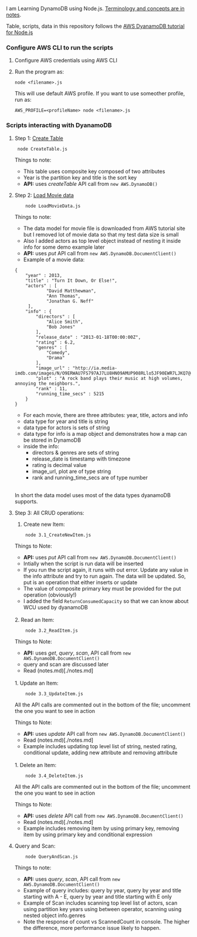 I am Learning DynamoDB using Node.js. [Terminology and concepts are in notes](./notes.md).

Table, scripts, data in this repository follows the [AWS DyanamoDB tutorial for Node.js](https://docs.aws.amazon.com/amazondynamodb/latest/developerguide/GettingStarted.NodeJs.html)

### Configure AWS CLI to run the scripts

1. Configure AWS credentials using AWS CLI

2. Run the program as:

   `node <filename>.js`

   This will use default AWS profile. If you want to use someother profile, run as:

   `AWS_PROFILE=<profileName> node <filename>.js`

### Scripts interacting with DyanamoDB

1. Step 1: [Create Table](./CreateTable.js)

   ```
    node CreateTable.js
   ```

   Things to note:

   - This table uses composite key composed of two attributes
   - Year is the partition key and title is the sort key
   - **API:** uses _createTable_ API call from `new AWS.DynamoDB()`

2. Step 2: [Load Movie data](./LoadMovieData.js)

   ```
       node LoadMovieData.js
   ```

   Things to note:

   - The data model for movie file is downloaded from AWS tutorial site but I removed lot of movie data so that my test data size is small
   - Also I added actors as top level object instead of nesting it inside info for some demo example later
   - **API:** uses _put_ API call from `new AWS.DynamoDB.DocumentClient()`
   - Example of a movie data:

   ```
   {
       "year" : 2013,
       "title" : "Turn It Down, Or Else!",
       "actors" : [
               "David Matthewman",
               "Ann Thomas",
               "Jonathan G. Neff"
        ],
       "info" : {
           "directors" : [
               "Alice Smith",
               "Bob Jones"
           ],
           "release_date" : "2013-01-18T00:00:00Z",
           "rating" : 6.2,
           "genres" : [
               "Comedy",
               "Drama"
           ],
           "image_url" : "http://ia.media-imdb.com/images/N/O9ERWAU7FS797AJ7LU8HN09AMUP908RLlo5JF90EWR7LJKQ7@@._V1_SX400_.jpg",
           "plot" : "A rock band plays their music at high volumes, annoying the neighbors.",
           "rank" : 11,
           "running_time_secs" : 5215
       }
   }
   ```

   - For each movie, there are three attributes: year, title, actors and info
   - data type for year and title is string
   - data type for actors is sets of string
   - data type for info is a map object and demonstrates how a map can be stored in DynamoDB
   - inside the info:
     - directors & genres are sets of string
     - release_date is timestamp with timezone
     - rating is decimal value
     - image_url, plot are of type string
     - rank and running_time_secs are of type number
       <br/> <br/>

   In short the data model uses most of the data types dyanamoDB supports.

3. Step 3: All CRUD operations:

   1. Create new Item:

   ```
       node 3.1_CreateNewItem.js
   ```

   Things to Note:

   - **API:** uses _put_ API call from `new AWS.DynamoDB.DocumentClient()`
   - Intially when the script is run data will be inserted
   - If you run the script again, it runs with out error. Update any value in the info attribute and try to run again. The data will be updated. So, put is an operation that either inserts or update
   - The value of composite primary key must be provided for the put operation (obviously!)
   - I added the field `ReturnConsumedCapacity` so that we can know about WCU used by dyanamoDB

    <br/>
   2. Read an Item:

   ```
       node 3.2_ReadItem.js
   ```

   Things to Note:

   - **API:** uses _get_, _query_, _scan_, API call from `new AWS.DynamoDB.DocumentClient()`
   - query and scan are discussed later
   - Read (notes.md)[./notes.md]

    <br/>
   1. Update an Item:

   ```
       node 3.3_UpdateItem.js
   ```

   All the API calls are commented out in the bottom of the file; uncomment the one you want to see in action

   Things to Note:

   - **API:** uses _update_ API call from `new AWS.DynamoDB.DocumentClient()`
   - Read (notes.md)[./notes.md]
   - Example includes updating top level list of string, nested rating, conditional update, adding new attribute and removing attribute

    <br/>
   1. Delete an Item:

   ```
       node 3.4_DeleteItem.js
   ```

   All the API calls are commented out in the bottom of the file; uncomment the one you want to see in action

   Things to Note:

   - **API:** uses _delete_ API call from `new AWS.DynamoDB.DocumentClient()`
   - Read (notes.md)[./notes.md]
   - Example includes removing item by using primary key, removing item by using primary key and conditional expression

4. Query and Scan:

   ```
       node QueryAndScan.js
   ```

   Things to note:

   - **API:** uses _query_, _scan_, API call from `new AWS.DynamoDB.DocumentClient()`
   - Example of query includes: query by year, query by year and title starting with A - E, query by year and title starting with E only
   - Example of Scan includes scanning top level list of actors, scan using partition key years using between operator, scanning using nested object info.genres
   - Note the response of count vs ScannedCount in console. The higher the difference, more performance issue likely to happen.
